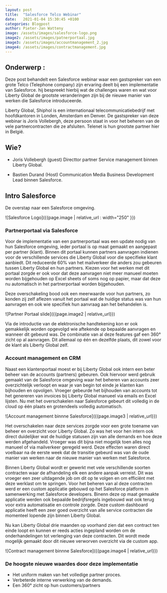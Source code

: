 ```yaml
---
layout: post
title:  "Salesforce Telco Webinar"
date:   2021-01-04 15:30:45 +0100
categories: Blogpost
author: Pieter-Jan Watteny
image: /assets/images/salesforce-logo.png
image2: /assets/images/patnerportaal.jpg
image3: /assets/images/accountmanagement_2.jpg
image4: /assets/images/contractmanagement.jpg
---
```

## Onderwerp :

Deze post behandelt een Salesforce webinar waar een gastspreker van een grote Telco (Telephone company) zijn ervaring deelt bij een implementatie van Salesforce. hij bespreekt hierbij wat de challenges waren en wat voor Liberty Global de grootste veranderingen zijn bij de nieuwe manier van werken die Salesforce introduceerde.

Liberty Global, Shiphol is een internationaal telecommunicatiebedrijf met hoofdkantoren in Londen, Amsterdam en Denver. 
De gastspreker van deze webinar is Joris Vollebergh, deze persoon staat in voor het beheren van de vele partnercontracten die ze afsluiten. Telenet is hun grootste partner hier in België.

## Wie? 
- Joris Vollebergh (guest) Directtor partner Service management binnen Liberty Global.

- Bastien Durand (Host) Communication Media Business Development Lead binnen Salesforce.

## Intro Salesforce

De overstap naar een Salesforce omgeving.

![Salesforce Logo]({{page.image | relative_url : width="250" }})

### Partnerportaal via Salesforce

Voor de implementatie van een partnerportaal was een update nodig van hun Salesforce omgeving, ieder portaal is op maat gemaakt en aangepast per partner (klant).
Binnen dit portaal kunnen partners aanvragen indienen voor de verschillende services die Liberty Global voor die specifieke klant aanbiedt. Dit reduceerde 60% van het mailverkeer die anders zou gebeuren tussen Liberty Global en hun partners. Kiezen voor het werken met dit portaal zorgde er ook voor dat deze aanvragen niet meer manueel moeten worden bijgehouden op Excel sheets of soms nog op papier, maar dat deze nu automatisch in het partnerportaal worden bijgehouden.

Deze overschakeling bood ook een meerwaarde voor hun partners, zo konden zij zelf aflezen vanuit het portaal wat de huidige status was van hun aanvragen en ook wie specifiek hun aanvraag aan het behandelen is.

![Partner Portaal slide]({{page.image2 | relative_url}})

Via de introductie van de elektronische handtekening kon er ook gemakkelijk worden opgevolgd wie aftekende op bepaalde aanvragen en wanneer dit gebeurd was. De combinatie van al deze features gaf een 360° zicht op al aanvragen. Dit allemaal op één en dezelfde plaats, dit zowel voor de klant als Liberty Global zelf.
### Account management en CRM

Naast een klantenportaal moest er bij Liberty Global ook intern een beter beheer van de accounts (partners) gebeuren. Ook hiervoor werd gebruik gemaakt van de Salesforce omgeving waar het beheren van accounts zeer overzichtelijk verloopt en waar je van begin tot einde je klanten kan bijhouden en opvolgen. Vroeger gebeurde het bijhouden van accounts tot het genereren van invoices bij Liberty Global manueel via emails en Excel lijsten. Nu met het overschakelen naar Salesforce gebeurt dit volledig in de cloud op één plaats en grotendeels volledig automatisch.

![Account management binnne Salesforce]({{page.image3 | relative_url}})

Het overschakelen naar deze services zorgde voor een grote toename van beheer en overzicht voor Liberty Global. Zo was het voor hen intern ook direct duidelijker wat de huidige statusen zijn van alle demands en hoe deze werden afgehandeld. Vroeger was dit bijna niet mogelijk toen alles nog manueel of via mailverkeer geregeld werd. Deze effecten waren direct voelbaar na de eerste week dat de transitie gebeurd was van de oude manier van werken naar de nieuwe manier van werken met Salesforce.

Binnen Liberty Global wordt er gewerkt met vele verschillende soorten contracten waar de afhandeling elk een andere aanpak verreist. Dit was vroeger een zeer uitdagende job om dit op te volgen en om efficiënt met deze werklast om te springen. Voor het beheren van al deze contracten werd er een custom applicatie gebouwd op het Salesforce platform in samenwerking met Salesforce developers. Binenn deze op maat gemaakte applicatie werden ook bepaalde bedrijfsregels ingebouwd wat ook terug voor extra automatisatie en controle zorgde. Deze custom dashboard applicatie heeft een zeer goed overzicht van alle service contracten die momenteel lopende zijn binnen Liberty Global.

Nu kan Liberty Global drie maanden op voorhand zien dat een contract ten einde loopt en kunnen er reeds acties ingepland worden om de onderhandelingen tot verlenging van deze contracten. Dit wordt mede mogelijk gemaakt door dit nieuwe verworven overzicht via de custom app.

![Contract management binnne Salesforce]({{page.image4 | relative_url}})

### De hoogste nieuwe waardes door deze implementatie 

- Het uniform maken van het volledige partner proces.
- Verbeterde interne verwerking van de demands.
- Een 360° zicht op hun customers/partners
